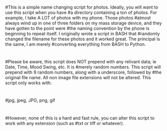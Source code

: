 #This is a simple name changing script for photos.  Ideally, you will want to use this script when you have 
#a directory containing a ton of photos.  For example, I take A LOT of photos with my phone.  Those photos 
#almost always wind up in one of three folders on my mass storage device, and they have gotten to the point were 
#the naming convention by the phone is beginning to repeat itself.  I originally wrote a script in BASH that 
#randomly changed the filename for these photos and it worked great.  The principal is the same, I am merely 
#converting everything from BASH to Python.
#
#Please be aware, this script does NOT prepend with any relivant data; ie Date, Time, Mood Swing, etc.  It is 
#merely random numbers.  This script will prepend with 9 random numbers, along with a underscore, followed by
#the original file name.  All non image file extensions will not be altered.  This script only works with:
#
#jpg, jpeg, JPG, png, gif
#
#However, none of this is a hard and fast rule, you can alter this script to work with any extension (such as 
#txt or tiff or whatever).
